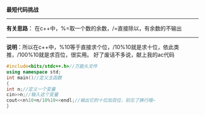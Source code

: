 **最短代码挑战**

------------
**有关思路**：
在c++中，%=取一个数的余数，/=直接除以，有余数的不输出

------------

**说明**：所以在c++中，%10等于直接求个位，/10%10就是求十位，依此类推，/100%10就是求百位，很实用。
好了废话不多说，献上我的ac代码
```cpp
#include<bits/stdc++.h>//万能头文件
using namespace std;
int main()//定义主函数
{
int n;//定义一个变量
cin>>n;//输入这个变量
cout<<n%10+n/10%10<<endl;//输出它的十位加百位，别忘了换行哦~
} 
```